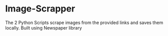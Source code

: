 # Image-Scrapper

The 2 Python Scripts scrape images from the provided links and saves them locally. Built using Newspaper library
